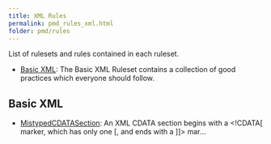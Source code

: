 ```yaml
---
title: XML Rules
permalink: pmd_rules_xml.html
folder: pmd/rules
---
```

List of rulesets and rules contained in each ruleset.

*   [Basic XML](pmd_rules_xml_basic.html): The Basic XML Ruleset contains a collection of good practices which everyone should follow.

## Basic XML
*   [MistypedCDATASection](pmd_rules_xml_basic.html#mistypedcdatasection): An XML CDATA section begins with a <!CDATA[ marker, which has only one [, and ends with a ]]> mar...

